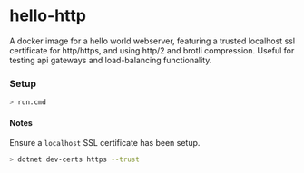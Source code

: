 # hello-http

A docker image for a hello world webserver, featuring a trusted localhost ssl certificate for http/https, and using http/2 and brotli compression.
Useful for testing api gateways and load-balancing functionality.

### Setup
``` bash
> run.cmd
```

#### Notes
Ensure a `localhost` SSL certificate has been setup.
``` sh
> dotnet dev-certs https --trust
```
